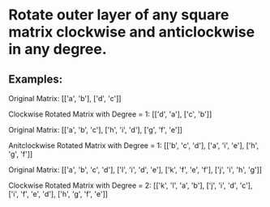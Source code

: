 # Rotate outer layer of any square matrix clockwise and anticlockwise in any degree.

## Examples:

Original Matrix:
[['a', 'b'],
 ['d', 'c']]

Clockwise Rotated Matrix with Degree = 1:
[['d', 'a'],
 ['c', 'b']]


Original Matrix:
[['a', 'b', 'c'],
 ['h', 'i', 'd'],
 ['g', 'f', 'e']]

Anitclockwise Rotated Matrix with Degree = 1:
[['b', 'c', 'd'],
 ['a', 'i', 'e'],
 ['h', 'g', 'f']]

Original Matrix:
[['a', 'b', 'c', 'd'],
 ['l', 'i', 'd', 'e'],
 ['k', 'f', 'e', 'f'],
 ['j', 'i', 'h', 'g']]

Clockwise Rotated Matrix with Degree = 2:
[['k', 'l', 'a', 'b'],
 ['j', 'i', 'd', 'c'],
 ['i', 'f', 'e', 'd'],
 ['h', 'g', 'f', 'e']]

